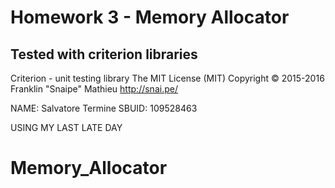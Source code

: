 # Homework 3 - Memory Allocator
## Tested with criterion libraries

Criterion - unit testing library
The MIT License (MIT)
Copyright © 2015-2016 Franklin "Snaipe" Mathieu <http://snai.pe/>


NAME: Salvatore Termine
SBUID: 109528463

USING MY LAST LATE DAY
# Memory_Allocator
